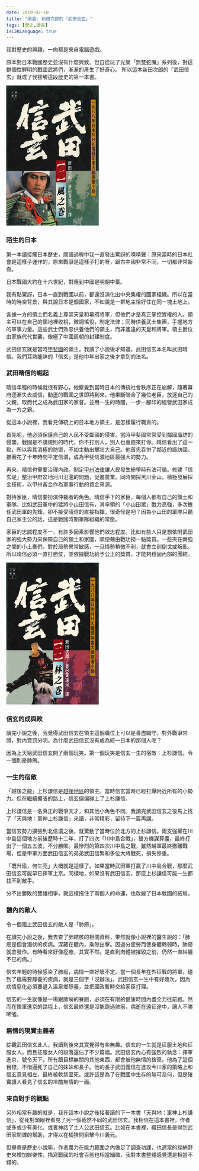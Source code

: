 ```yaml
---
date: 2019-02-10
title: "讀書: 新田次郎的『武田信玄』"
tags: [歷史,讀書]
isCJKLanguage: true
---
```


我對歷史的興趣，一向都是來自電腦遊戲。

原本對日本戰國歷史並沒有什麼興致。但自從玩了光榮「無雙蛇魔」系列後，對這群個性鮮明的戰國武將們，漸漸的產生了好奇心。
所以這本新田次郎的「武田信玄」就成了我接觸這段歷史的第一本書。

![武田信玄](/img/book/shingen-01.jpg#left)

### 陌生的日本

第一本讀接觸日本歷史，閱讀過程中我一直發出驚訝的嘖嘖聲：原來當時的日本社會是這樣子運作的，原來戰爭是這樣子打的呀，跟古中國非常不同，一切都非常新奇。

日本戰國大約在十六世紀，對應到中國是明朝中葉。

我有點驚訝，日本一直到戰國以前，都還沒演化出中央集權的國家組織。所以在當時的時空背景，與其說日本是個國家，不如說是一群地主恰好住在同一塊土地上。

各據一方的領主們名義上尊崇天皇和幕府將軍，但他們才是真正掌控實權的人。領主可以在自己的領地裡收稅，徵調徭役，制定法律；同時供養武士集團，手握地方的軍事力量。這些武士們效忠供養他們的領主，而非遙遠的天皇和將軍。領主爵位由家族代代世襲，像極了中國周朝的封建制度。

武田信玄就是當時[甲斐國][0]的領主。我讀了小說後才知道，武田信玄本名叫武田晴信。我們耳熟能詳的「信玄」是他中年出家之後才拿到的法名。

[0]: https://zh.wikipedia.org/wiki/%E7%94%B2%E6%96%90%E5%9C%8B "甲斐國"

### 武田晴信的崛起

晴信年輕的時候就很有野心，他察覺到當時日本的傳統社會秩序正在崩解，隨著幕府逐漸失去威信，動盪的戰國之世即將到來。他果斷聯合了幾位老臣，放逐自己的父親，取而代之成為武田家的家督。並用一生的時間，一步一腳印的經營武田家成為一方之霸。

從這本小說裡，我看見傳統上的日本地方領主，是怎樣履行職責的。

首先呢，他必須保護自己的人民不受鄰國的侵害。當時甲斐國常常受到鄰國諏訪的侵襲。戰國是不講規則的時代，你不打別人，別人也會跑來打你。晴信看出了這一點，所以與其消極的防禦，不如主動出擊壯大自己。他首先吞併了鄰近的諏訪國。接著花了十年時間平定信濃，成為甲斐信濃地區最強大的勢力。

再來，晴信也需要治理內政。制定[甲州法律][1]讓人民發生紛爭時有法可循。修建「信玄堤」整治甲府盆地河川氾濫的問題，促進農業。同時開採黑川金山，積極發展採金技術，以甲州黃金作為軍事行動的資金來源。

[1]: https://zh.wikipedia.org/wiki/%E7%94%B2%E5%B7%9E%E6%B3%95%E5%BA%A6%E6%AC%A1%E7%AC%AC "甲州法律"

對待家臣，晴信要扮演仲裁者的角色。晴信手下的家臣，每個人都有自己的領土和軍隊。比如武田軍中的猛將小山田信有，其率領的「小山田眾」戰力高強，多次擔任武田軍的先鋒，卻不接受晴信的直接指揮，很奇怪是吧？因為小山田的軍隊只聽自己家主公的話，這是戰國時期軍隊組織的常態。

家臣的忠誠程度不一，有許多因素影響他們效忠程度。比如有些人只是想依附武田家的強大勢力來保障自己的領土和家園，順便藉由戰功撈一點獎賞。一些夾在兩強之間的小土豪們，對於局勢異常敏感，一旦情勢稍微不利，就會立刻倒戈或叛亂。所以晴信必須一直打勝仗，並依據戰功給予公正的獎賞，才能夠穩固內部的團結。

![武田信玄](/img/book/shingen-02.jpg#left)

### 信玄的成與敗

讀完小說之後，我覺得武田信玄在領主這個職位上可以是善盡職守。對外戰爭常勝，對內賞罰分明。為什麼武田信玄沒有成為統一日本的那個人呢？

因為上天給武田信玄開了兩個玩笑。第一個玩笑是信玄一生的宿敵：上杉謙信。令一個則是肺癆。

### 一生的宿敵

「越後之龍」上杉謙信是[越後地區][2]的領主。當時信玄當時已經打爆附近所有的小勢力。但在繼續擴張的路上，信玄偏偏碰上了上杉謙信。

上杉謙信是一名真正的戰爭天才，和其他小角色不同。我讀完武田信玄之後馬上找了「天與地：軍神上杉謙信」來讀，非常精彩，留待下一篇再講。

[2]: https://zh.wikipedia.org/wiki/%E8%B6%8A%E5%BE%8C%E5%9C%8B "越後國"

當信玄勢力擴張到北信濃之後，就驚動了當時位於北方的上杉謙信。兩支強權在川中島這個地方前後歷時十二年，打了四次「川中島合戰」，雙方機謀算盡，最終打出了一個五五波，不分勝敗。最慘烈的第四次川中島之戰，雖然越軍最終撤離戰場，但是甲軍方面武田信玄的弟弟武田信繁和多位大將戰死，損失慘重。

「既升瑜，何生亮」大概就是這樣了。如果當時武田軍打贏了川中島合戰，那麼武田信玄可能早已揮軍上京。同樣地，如果沒有武田信玄，那麼上杉謙信可能一生都找不到敵手。

分不出勝敗的雙雄相爭，就這樣拖住了兩個人的命運，也改變了日本戰國的結局。

### 體內的敵人

令一個阻止武田信玄的敵人是「肺癆」。

在讀完小說之後，我去查了肺結核的相關資料，果然就像小說裡的醫生說的：「肺癆是個會潛伏的疾病。深藏在體內，乘隙出擊。因過分疲勞而使身體轉弱時，肺癆就會發作。有時看來好像痊癒，其實不然。是直到肉體被摧毀之前，仍然一直糾纏不已的病。」

信玄年輕的時候感染了肺癆，病情一直好壞不定。當一個長年在外征戰的將軍，碰到了極需要靜養的疾病，就是三個字「沒辦法」。武田信玄一生中有好幾次，因為病情惡化必須要退入溫泉鄉靜養，並把國政暫時交給家臣打理。

信玄的一生就像是一場跟肺癆的賽跑，必須在有限的健康時間內盡全力往前跑。然而在揮軍進京的路程上，信玄最終還是沒能跑過肺癆，病逝在遠征途中，讓人不勝唏噓。

### 無情的現實主義者

綜觀武田信玄此人，我讀到後來其實覺得有些無趣。信玄的一生就是征服土地和征服女人，而且征服女人的段落還佔了不少篇幅。武田信玄內心有強烈的執念：揮軍進京，號令天下。所有跟目標無關的其他東西，都會被他無情的捨棄。他為了這個目標，不惜逼死了自己的妹妹和長子。他的長子武田義信在進攻今川家的策略上和信玄意見相左，最終被軟禁至死。或許這是為了在戰國中生存的無可奈何，但是確實讓人看見了信玄的冷酷無情的一面。

### 來自對手的觀點

另外相當有趣的就是，我在這本小說之後接著讀的下一本書「天與地：軍神上杉謙信」，從死對頭眼裡看見了另一個截然不同的武田信玄。我相信在這本書裡，作者或多或少有美化、或者神話了主人公武田信玄。比如在本書裡，織田信長是得到武田家間諜的幫助，才得以在桶狹間狙擊今川義元。

但畢竟是歷史小說嘛，作者盡力在能力範圍之內做足了調查功課，也適當的採納野史來增加娛樂性，描寫戰國的社會百態也相當細微，我對本書整體感覺還是相當不錯的。

